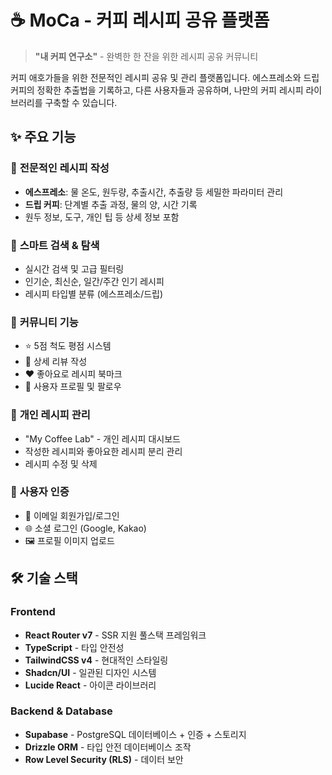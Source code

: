 # ☕ MoCa - 커피 레시피 공유 플랫폼

> **"내 커피 연구소"** - 완벽한 한 잔을 위한 레시피 공유 커뮤니티

커피 애호가들을 위한 전문적인 레시피 공유 및 관리 플랫폼입니다. 에스프레소와 드립 커피의 정확한 추출법을 기록하고, 다른 사용자들과 공유하며, 나만의 커피 레시피 라이브러리를 구축할 수 있습니다.

## ✨ 주요 기능

### 🔸 **전문적인 레시피 작성**
- **에스프레소**: 물 온도, 원두량, 추출시간, 추출량 등 세밀한 파라미터 관리
- **드립 커피**: 단계별 추출 과정, 물의 양, 시간 기록
- 원두 정보, 도구, 개인 팁 등 상세 정보 포함

### 🔸 **스마트 검색 & 탐색**
- 실시간 검색 및 고급 필터링
- 인기순, 최신순, 일간/주간 인기 레시피
- 레시피 타입별 분류 (에스프레소/드립)

### 🔸 **커뮤니티 기능**
- ⭐ 5점 척도 평점 시스템
- 💬 상세 리뷰 작성
- ❤️ 좋아요로 레시피 북마크
- 👤 사용자 프로필 및 팔로우

### 🔸 **개인 레시피 관리**
- "My Coffee Lab" - 개인 레시피 대시보드
- 작성한 레시피와 좋아요한 레시피 분리 관리
- 레시피 수정 및 삭제

### 🔸 **사용자 인증**
- 📧 이메일 회원가입/로그인
- 🌐 소셜 로그인 (Google, Kakao)
- 🖼️ 프로필 이미지 업로드

## 🛠 기술 스택

### **Frontend**
- **React Router v7** - SSR 지원 풀스택 프레임워크
- **TypeScript** - 타입 안전성
- **TailwindCSS v4** - 현대적인 스타일링
- **Shadcn/UI** - 일관된 디자인 시스템
- **Lucide React** - 아이콘 라이브러리

### **Backend & Database**
- **Supabase** - PostgreSQL 데이터베이스 + 인증 + 스토리지
- **Drizzle ORM** - 타입 안전 데이터베이스 조작
- **Row Level Security (RLS)** - 데이터 보안
